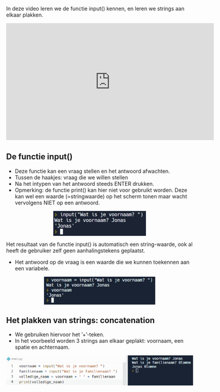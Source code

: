 In deze video leren we de functie input() kennen, en leren we strings aan elkaar plakken.

<div align="center">
<iframe width="560" height="315" src="https://www.youtube.com/embed/BG4Ol_vLUB8" title="YouTube video player" frameborder="0" allow="accelerometer; autoplay; clipboard-write; encrypted-media; gyroscope; picture-in-picture; web-share" allowfullscreen></iframe>
</div>

## De functie input()
* Deze functie kan een vraag stellen en het antwoord afwachten.
* Tussen de haakjes: vraag die we willen stellen
* Na het intypen van het antwoord steeds ENTER drukken.
* Opmerking: de functie print() kan hier niet voor gebruikt worden. Deze kan wel een waarde (=stringwaarde) op het scherm tonen maar wacht vervolgens NIET op een antwoord.

<div align="center">
  <img src="media/input.png" align="center" width="250px" data-caption="De input()-functie." />
</div>

<div class="callout callout-info">
  <p>Het resultaat van de functie input() is automatisch een string-waarde, ook al heeft de gebruiker zelf geen aanhalingstekens geplaatst.</p>
</div>

* Het antwoord op de vraag is een waarde die we kunnen toekennen aan een variabele.

<div align="center">
  <img src="media/input_in_variabele.png" align="center" width="300px" data-caption="De input()-functie." />
</div>

## Het plakken van strings: concatenation
* We gebruiken hiervoor het ’+’-teken.
* In het voorbeeld worden 3 strings aan elkaar geplakt: voornaam, een spatie en achternaam.

<div align="center">
  <img src="media/concatenation.png" align="center" width="600px" data-caption="Het plakken van strings: concatenation." />
</div>
